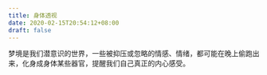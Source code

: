 ```yaml
---
title: 身体透视
date: 2020-02-15T20:54:12+08:00
draft: false
---
```


梦境是我们潜意识的世界，一些被抑压或忽略的情感、情绪，都可能在晚上偷跑出来，化身成身体某些器官，提醒我们自己真正的内心感受。